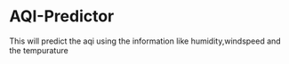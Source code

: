 # AQI-Predictor
This will predict the aqi using the information like humidity,windspeed and the tempurature
